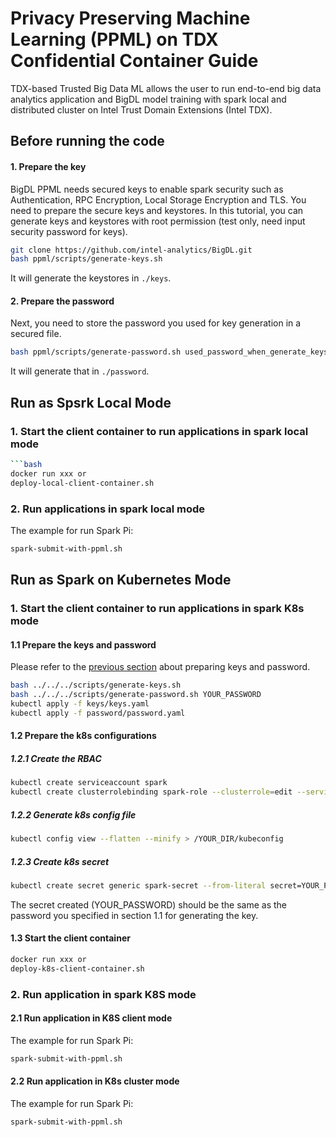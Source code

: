 # Privacy Preserving Machine Learning (PPML) on TDX Confidential Container Guide

TDX-based Trusted Big Data ML allows the user to run end-to-end big data analytics application and BigDL model training with spark local and distributed cluster on Intel Trust Domain Extensions (Intel TDX).

## Before running the code
#### 1. Prepare the key
BigDL PPML needs secured keys to enable spark security such as Authentication, RPC Encryption, Local Storage Encryption and TLS. You need to prepare the secure keys and keystores. In this tutorial, you can generate keys and keystores with root permission (test only, need input security password for keys).

```bash
git clone https://github.com/intel-analytics/BigDL.git
bash ppml/scripts/generate-keys.sh
```
It will generate the keystores in `./keys`.
#### 2. Prepare the password
Next, you need to store the password you used for key generation in a secured file.

```bash
bash ppml/scripts/generate-password.sh used_password_when_generate_keys
```
It will generate that in `./password`.

## Run as Spsrk Local Mode
### 1. Start the client container to run applications in spark local mode
```bash
```bash
docker run xxx or
deploy-local-client-container.sh
```
### 2. Run applications in spark local mode
The example for run Spark Pi:
```bash
spark-submit-with-ppml.sh
```

## Run as Spark on Kubernetes Mode
### 1. Start the client container to run applications in spark K8s mode
#### 1.1 Prepare the keys and password
Please refer to the [previous section](#before-running-the-code) about preparing keys and password.

```bash
bash ../../../scripts/generate-keys.sh
bash ../../../scripts/generate-password.sh YOUR_PASSWORD
kubectl apply -f keys/keys.yaml
kubectl apply -f password/password.yaml
```
#### 1.2 Prepare the k8s configurations
##### 1.2.1 Create the RBAC
```bash
kubectl create serviceaccount spark
kubectl create clusterrolebinding spark-role --clusterrole=edit --serviceaccount=default:spark --namespace=default
```
##### 1.2.2 Generate k8s config file
```bash
kubectl config view --flatten --minify > /YOUR_DIR/kubeconfig
```
##### 1.2.3 Create k8s secret
```bash
kubectl create secret generic spark-secret --from-literal secret=YOUR_PASSWORD
```
The secret created (YOUR_PASSWORD) should be the same as the password you specified in section 1.1 for generating the key.

#### 1.3 Start the client container

```bash
docker run xxx or
deploy-k8s-client-container.sh
```
### 2. Run application in spark K8S mode
#### 2.1 Run application in K8S client mode
The example for run Spark Pi:
```bash
spark-submit-with-ppml.sh 
```
#### 2.2 Run application in K8s cluster mode
The example for run Spark Pi:
```bash
spark-submit-with-ppml.sh
```
